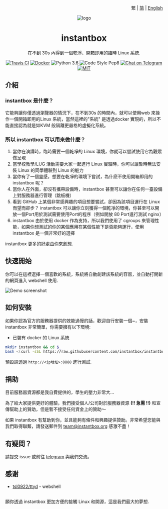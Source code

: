 <p align="right">繁 | <a href="./README-zh_cn.md">简</a> | <a href="../README.md">English</a></p>

<div align="center">

![logo](https://user-images.githubusercontent.com/5880908/53614582-6ebdfc80-3ba8-11e9-819e-d96a3f7c22f0.png)

# instantbox

在不到 30s 內得到一個乾淨、開箱即用的臨時 Linux 系統.

[![Travis CI](https://badgen.net/travis/instantbox/instantbox)](https://travis-ci.com/instantbox/instantbox)
[![Docker](https://badgen.net/badge//instantbox%2Finstantbox?icon=docker)](https://hub.docker.com/r/instantbox/instantbox)
![Python 3.6](https://badgen.net/badge/python/3.6/3776ab)
![Code Style Pep8](https://badgen.net/badge/code%20style/pep8/ffd343)
[![Chat on Telegram](https://badgen.net/badge/chat/on%20telegram/0088cc)](https://t.me/joinchat/HtYtxRSerOwrMLg_2_wZTQ)
[![MIT](https://badgen.net/badge/license/MIT/3da639)](LICENSE)

</div>


## 介紹

### instantbox 是什麼？

它能夠讓你僅透過瀏覽器的情況下，在不到30s 的時間內，就可以使用web 來操作一個開箱即用的Linux 系統，當然這裡的"系統" 是透過docker 實現的，所以不能直接認為就是如KVM 般隔離更嚴格的虛擬化系統。


### 所以 instantbox 可以用來做什麼？

1. 當你在演講時，臨時需要一個乾凈的 Linux 環境，你就可以嘗試使用它為觀眾做呈現
2. 當學校教學/LUG 活動需要大家一起進行 Linux 實驗時，你可以讓暫時無法安裝 Linux 的同學體驗到 Linux 的魅力
3. 當你有了一個靈感，想要在乾凈的環境下嘗試，為什麽不使用開箱即用的 instantbox 呢？
4. 當你人在外面，卻沒有攜帶設備時，instantbox 甚至可以讓你在任何一臺設備上對服務器進行管理（跳板機）
5. 看到 GitHub 上某個非常感興趣的項目想要嘗試，卻因為該項目運行在 Linux 而望而卻步？ instantbox 可以讓你立刻獲得一個乾凈的環境，你甚至可以開放一個Port用於測試需要使用Port的程序（例如開放 80 Port進行測試 nginx）
6. instantbox 由於使用 docker 作為支持，所以我們使用了 cgroups 來管理性能，如果你想測試的你的某個應用在某個性能下是否能夠運行，使用 instantbox 是一個非常好的選擇

instantbox 更多的好處由你來創想.


## 快速開始

你可以在這裡選擇一個喜歡的系統，系統將自動創建該系統的容器，並自動打開新的網頁進入 webshell 使用.

![Demo screenshot](https://user-images.githubusercontent.com/5880908/53613565-6237a500-3ba4-11e9-9e39-8ea48cee73ee.png)


## 如何安裝

如果你認為官方的服務器提供的效能過慢的話，歡迎自行安裝一個~，安裝 instantbox 非常簡單，你需要擁有以下環境:

* 已裝有 docker 的 Linux 系統

```bash
mkdir instantbox && cd $_
bash <(curl -sSL https://raw.githubusercontent.com/instantbox/instantbox/master/init.sh)
```

預設請透過 `http://<ip地址>:8888` 進行測試.


## 捐助

目前服務器資源都是我自費提供的，學生的壓力非常大...

為了給大家提供更好的體驗，我們接受個人/公司對於服務器資源 **(!! 急需 !!)** 和宣傳幫助上的贊助，但是暫不接受任何資金上的贊助～

如果 instantbox 有幫助到你，並且能夠有條件和興趣提供贊助。非常希望您能與我們取得聯繫，請發送郵件到 team@instantbox.org 感激不盡！


## 有疑問？

請提交 issue 或前往 [telegram](https://t.me/joinchat/HtYtxRSerOwrMLg_2_wZTQ) 與我們交流。


## 感谢

* [tsl0922/ttyd](https://github.com/tsl0922/ttyd) - webshell


## 
願你透過 instantbox 更加方便的接觸 Linux 和開源，這是我們最大的夢想.
